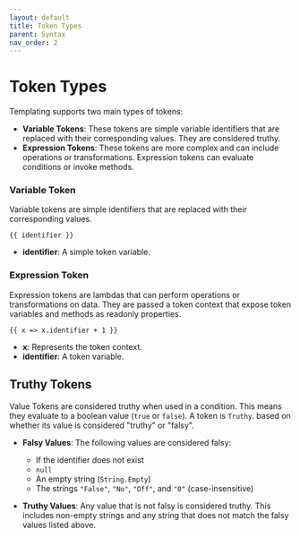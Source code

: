 ```yaml
---
layout: default
title: Token Types
parent: Syntax
nav_order: 2
---
```


# Token Types

Templating supports two main types of tokens:

- **Variable Tokens**: These tokens are simple variable identifiers that are replaced with their corresponding values. They are considered truthy.
- **Expression Tokens**: These tokens are more complex and can include operations or transformations. Expression tokens can evaluate conditions or invoke methods.

### Variable Token

Variable tokens are simple identifiers that are replaced with their corresponding values.

`{{ identifier }}`

- **identifier**: A simple token variable.

### Expression Token

Expression tokens are lambdas that can perform operations or transformations on data.
They are passed a token context that expose token variables and methods as readonly properties.

`{{ x => x.identifier + 1 }}`

- **x**: Represents the token context.
- **identifier**: A token variable.

## Truthy Tokens

Value Tokens are considered truthy when used in a condition. This means they evaluate to a boolean value
(`true` or `false`). A token is `Truthy`. based on whether its value is considered "truthy" or "falsy". 

- **Falsy Values**: The following values are considered falsy:
   - If the identifier does not exist
   - `null`
   - An empty string (`String.Empty`)
   - The strings `"False"`, `"No"`, `"Off"`, and `"0"` (case-insensitive)

- **Truthy Values**: Any value that is not falsy is considered truthy. This includes non-empty strings 
  and any string that does not match the falsy values listed above.

